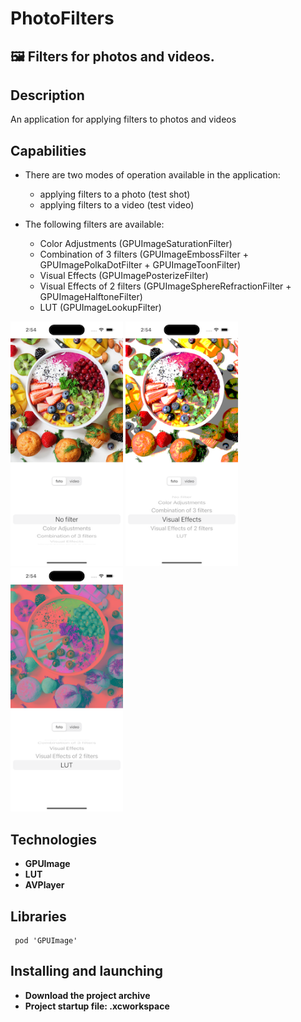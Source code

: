 # PhotoFilters

## 🖼️ Filters for photos and videos.

## Description
<p> An application for applying filters to photos and videos </p>

## Capabilities
- There are two modes of operation available in the application:
    - applying filters to a photo (test shot)
    - applying filters to a video (test video)

- The following filters are available:
    - Color Adjustments (GPUImageSaturationFilter)
    - Combination of 3 filters (GPUImageEmbossFilter + GPUImagePolkaDotFilter + GPUImageToonFilter)
    - Visual Effects (GPUImagePosterizeFilter)
    - Visual Effects of 2 filters (GPUImageSphereRefractionFilter + GPUImageHalftoneFilter)
    - LUT (GPUImageLookupFilter)

<p>
 <img style="width: 180px;" src="https://github.com/NovikovaOlga/PhotoFilters/blob/main/screens/screen1.png">
 <img style="width: 180px;" src="https://github.com/NovikovaOlga/PhotoFilters/blob/main/screens/screen2.png">
 <img style="width: 180px;" src="https://github.com/NovikovaOlga/PhotoFilters/blob/main/screens/screen3.png">
<p>

## Technologies
 - **GPUImage**
 - **LUT**
 - **AVPlayer**

## Libraries
 ```
  pod 'GPUImage'
```

## Installing and launching
- **Download the project archive**
- **Project startup file: .xcworkspace**
